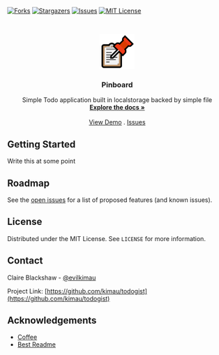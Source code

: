 <!-- PROJECT SHIELDS -->
[![Forks][forks-shield]][forks-url]
[![Stargazers][stars-shield]][stars-url]
[![Issues][issues-shield]][issues-url]
[![MIT License][license-shield]][license-url]



<!-- PROJECT LOGO -->
<br />
<p align="center">
  <a href="https://github.com/kimau/todogist">
    <img src="images/logo.png" alt="Logo" width="80" height="80">
  </a>

  <h3 align="center">Pinboard</h3>

  <p align="center">
    Simple Todo application built in localstorage backed by simple file
    <br />
    <a href="https://github.com/kimau/todogist"><strong>Explore the docs »</strong></a>
    <br />
    <br />
    <a href="https://github.com/kimau/todogist">View Demo</a>
    .
    <a href="https://github.com/kimau/todogist/issues">Issues</a>
  </p>
</p>

<!-- GETTING STARTED -->
## Getting Started

Write this at some point


<!-- ROADMAP -->
## Roadmap

See the [open issues](https://github.com/kimau/todogist/issues) for a list of proposed features (and known issues).


<!-- LICENSE -->
## License

Distributed under the MIT License. See `LICENSE` for more information.


<!-- CONTACT -->
## Contact

Claire Blackshaw - [@evilkimau](https://twitter.com/evilkimau)

Project Link: [https://github.com/kimau/todogist](https://github.com/kimau/todogist)


<!-- ACKNOWLEDGEMENTS -->
## Acknowledgements

* [Coffee](#Coffee)
* [Best Readme](https://github.com/othneildrew/Best-README-Template)


<!-- MARKDOWN LINKS & IMAGES -->
<!-- https://www.markdownguide.org/basic-syntax/#reference-style-links -->
[forks-shield]: https://img.shields.io/github/forks/kimau/todogist.svg?style=for-the-badge
[forks-url]: https://github.com/kimau/todogist/network/members
[stars-shield]: https://img.shields.io/github/stars/kimau/todogist.svg?style=for-the-badge
[stars-url]: https://github.com/kimau/todogist/stargazers
[issues-shield]: https://img.shields.io/github/issues/kimau/todogist.svg?style=for-the-badge
[issues-url]: https://github.com/kimau/todogist/issues
[license-shield]: https://img.shields.io/github/license/kimau/todogist.svg?style=for-the-badge
[license-url]: https://github.com/kimau/todogist/blob/master/LICENSE.txt
